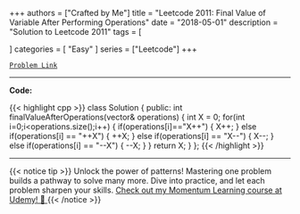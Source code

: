 
+++
authors = ["Crafted by Me"]
title = "Leetcode 2011: Final Value of Variable After Performing Operations"
date = "2018-05-01"
description = "Solution to Leetcode 2011"
tags = [
    
]
categories = [
    "Easy"
]
series = ["Leetcode"]
+++



[`Problem Link`](https://leetcode.com/problems/final-value-of-variable-after-performing-operations/description/)

---

**Code:**

{{< highlight cpp >}}
class Solution {
public:
    int finalValueAfterOperations(vector<string>& operations) 
    {
        int X = 0;
        for(int i=0;i<operations.size();i++)
        {
            if(operations[i]=="X++")
            {
                X++;
            }
            else if(operations[i] == "++X")
            {
                ++X;
            }
            else if(operations[i] == "X--")
            {
                X--;
            }
            else if(operations[i] == "--X")
            {
                --X;
            }
        }
        return X;
    }
};
{{< /highlight >}}


---


{{< notice tip >}}
Unlock the power of patterns! Mastering one problem builds a pathway to solve many more. Dive into practice, and let each problem sharpen your skills. [Check out my Momentum Learning course at Udemy! 🚀 ](https://www.udemy.com/course/algorithms-and-data-structures-in-cpp/)
{{< /notice >}}

